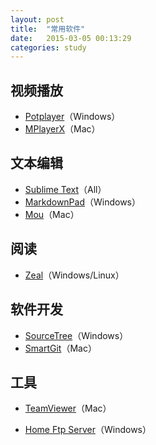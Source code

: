 ```yaml
---
layout: post
title:  "常用软件"
date:   2015-03-05 00:13:29
categories: study
---
```

视频播放
--------

* <a target="_blank" href="http://potplayer.daum.net/?lang=zh_CN">Potplayer</a>（Windows）
* <a target="_blank" href="http://mplayerx.org/">MPlayerX</a>（Mac）

文本编辑
--------

* <a target="_blank" href="http://www.sublimetext.com/3">Sublime Text</a>（All）
* <a target="_blank" href="http://markdownpad.com/">MarkdownPad</a>（Windows）
* <a target="_blank" href="http://25.io/mou/">Mou</a>（Mac）

阅读
--------
* <a target="_blank" href="http://zealdocs.org/">Zeal</a>（Windows/Linux）

软件开发
--------

* <a target="_blank" href="http://www.sourcetreeapp.com/">SourceTree</a>（Windows）
* <a target="_blank" href="http://www.syntevo.com/smartgit/welcome">SmartGit</a>（Mac）

工具
--------
* <a target="_blank" href="http://www.teamviewer.com/zhCN/index.aspx">TeamViewer</a>（Mac）

* <a target="_blank" href="http://baike.baidu.com/link?url=VyABVgorRLvSXzRnBDP0LrVsVvh6DwXlQZcHz5zsZZqcuGYxfyjqNJcl9-EG-6ErboYidkdyhmyvQJgqDRGG6_">Home Ftp Server</a>（Windows）